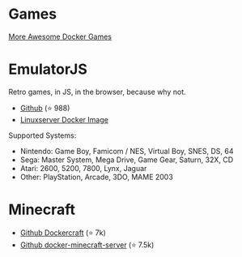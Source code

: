 Games
=====

[More Awesome Docker Games](https://github.com/awesome-selfhosted/awesome-selfhosted?tab=readme-ov-file#games)

# EmulatorJS

Retro games, in JS, in the browser, because why not.

- [Github](https://github.com/EmulatorJS/EmulatorJS) (⭐ 988)
- [Linuxserver Docker Image](https://hub.docker.com/r/linuxserver/emulatorjs)

Supported Systems:

- Nintendo: Game Boy, Famicom / NES, Virtual Boy, SNES, DS, 64
- Sega: Master System, Mega Drive, Game Gear, Saturn, 32X, CD
- Atari: 2600, 5200, 7800, Lynx, Jaguar
- Other: PlayStation, Arcade, 3DO, MAME 2003



# Minecraft

- [Github Dockercraft](https://github.com/docker/dockercraft) (⭐ 7k)
- [Github docker-minecraft-server](https://github.com/itzg/docker-minecraft-server) (⭐ 7.5k)
